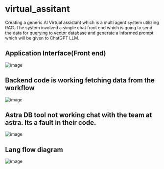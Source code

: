 # virtual_assitant
Creating a generic AI Virtual assistant which is a multi agent system utilizing RAG.
The system involved a simple chat front end which is going to send the data for querying to vector database and generate a informed prompt which will be given to ChatGPT LLM.
## Application Interface(Front end)
![image](https://github.com/user-attachments/assets/f9ffb2a4-21a1-4c8c-810f-892f7966993a)


## Backend code is working fetching data from the workflow
![image](https://github.com/user-attachments/assets/3d238751-32c9-4a30-8ce5-6c071e6aab3b)

## Astra DB tool not working chat with the team at astra. Its a fault in their code.
![image](https://github.com/user-attachments/assets/3bdf2819-9f49-4960-bd56-5ee8b261346c)

## Lang flow diagram
![image](https://github.com/user-attachments/assets/3de745a3-961b-4003-bf14-81e1c745d550)




